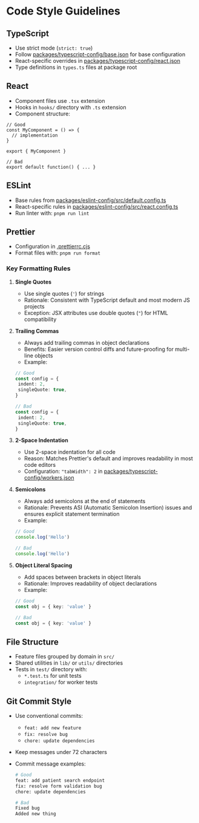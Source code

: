 # Code Style Guidelines

## TypeScript

- Use strict mode (`strict: true`)
- Follow [packages/typescript-config/base.json](mdc:packages/typescript-config/base.json) for base configuration
- React-specific overrides in [packages/typescript-config/react.json](mdc:packages/typescript-config/react.json)
- Type definitions in `types.ts` files at package root

## React

- Component files use `.tsx` extension
- Hooks in `hooks/` directory with `.ts` extension
- Component structure:

```tsx
// Good
const MyComponent = () => {
  // implementation
}

export { MyComponent }

// Bad
export default function() { ... }
```

## ESLint

- Base rules from [packages/eslint-config/src/default.config.ts](mdc:packages/eslint-config/src/default.config.ts)
- React-specific rules in [packages/eslint-config/src/react.config.ts](mdc:packages/eslint-config/src/react.config.ts)
- Run linter with: `pnpm run lint`

## Prettier

- Configuration in [.prettierrc.cjs](mdc:.prettierrc.cjs)
- Format files with: `pnpm run format`

### Key Formatting Rules

1. **Single Quotes**
   - Use single quotes (`'`) for strings
   - Rationale: Consistent with TypeScript default and most modern JS projects
   - Exception: JSX attributes use double quotes (`"`) for HTML compatibility

2. **Trailing Commas**
   - Always add trailing commas in object declarations
   - Benefits: Easier version control diffs and future-proofing for multi-line objects
   - Example:

   ```ts
   // Good
   const config = {
   	indent: 2,
   	singleQuote: true,
   }

   // Bad
   const config = {
   	indent: 2,
   	singleQuote: true,
   }
   ```

3. **2-Space Indentation**
   - Use 2-space indentation for all code
   - Reason: Matches Prettier's default and improves readability in most code editors
   - Configuration: `"tabWidth": 2` in [packages/typescript-config/workers.json](mdc:packages/typescript-config/workers.json)

4. **Semicolons**
   - Always add semicolons at the end of statements
   - Rationale: Prevents ASI (Automatic Semicolon Insertion) issues and ensures explicit statement termination
   - Example:

   ```ts
   // Good
   console.log('Hello')

   // Bad
   console.log('Hello')
   ```

5. **Object Literal Spacing**
   - Add spaces between brackets in object literals
   - Rationale: Improves readability of object declarations
   - Example:

   ```ts
   // Good
   const obj = { key: 'value' }

   // Bad
   const obj = { key: 'value' }
   ```

## File Structure

- Feature files grouped by domain in `src/`
- Shared utilities in `lib/` or `utils/` directories
- Tests in `test/` directory with:
  - `*.test.ts` for unit tests
  - `integration/` for worker tests

## Git Commit Style

- Use conventional commits:
  - `feat: add new feature`
  - `fix: resolve bug`
  - `chore: update dependencies`
- Keep messages under 72 characters
- Commit message examples:

  ```bash
  # Good
  feat: add patient search endpoint
  fix: resolve form validation bug
  chore: update dependencies

  # Bad
  Fixed bug
  Added new thing
  ```

